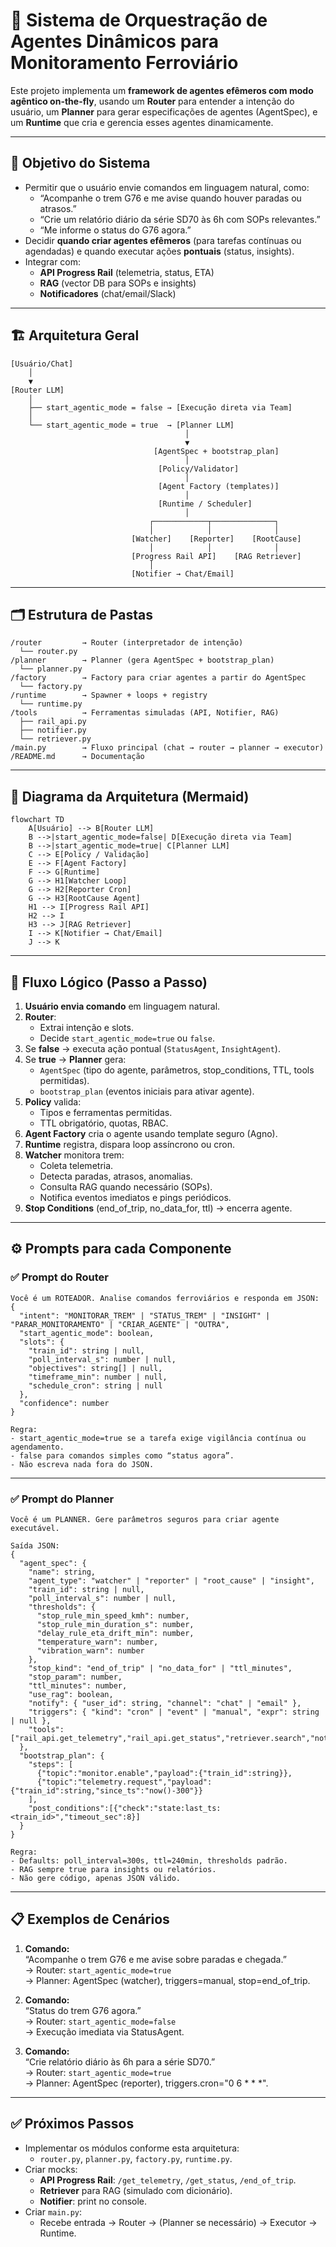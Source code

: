 
# 🚆 Sistema de Orquestração de Agentes Dinâmicos para Monitoramento Ferroviário

Este projeto implementa um **framework de agentes efêmeros com modo agêntico on-the-fly**, usando um **Router** para entender a intenção do usuário, um **Planner** para gerar especificações de agentes (AgentSpec), e um **Runtime** que cria e gerencia esses agentes dinamicamente.

---

## **📌 Objetivo do Sistema**
- Permitir que o usuário envie comandos em linguagem natural, como:
  - “Acompanhe o trem G76 e me avise quando houver paradas ou atrasos.”
  - “Crie um relatório diário da série SD70 às 6h com SOPs relevantes.”
  - “Me informe o status do G76 agora.”
- Decidir **quando criar agentes efêmeros** (para tarefas contínuas ou agendadas) e quando executar ações **pontuais** (status, insights).
- Integrar com:
  - **API Progress Rail** (telemetria, status, ETA)
  - **RAG** (vector DB para SOPs e insights)
  - **Notificadores** (chat/email/Slack)

---

## **🏗 Arquitetura Geral**

```
[Usuário/Chat]
    │
    ▼
[Router LLM]
    │
    ├── start_agentic_mode = false → [Execução direta via Team]
    │
    └── start_agentic_mode = true  → [Planner LLM]
                                       │
                                       ▼
                                [AgentSpec + bootstrap_plan]
                                       │
                                 [Policy/Validator]
                                       │
                                 [Agent Factory (templates)]
                                       │
                                 [Runtime / Scheduler]
                                       │
                               ┌────────────┬──────────────┐
                               │            │              │
                           [Watcher]    [Reporter]    [RootCause]
                               │            │              │
                           [Progress Rail API]    [RAG Retriever]
                               │
                           [Notifier → Chat/Email]
```

---

## **🗂 Estrutura de Pastas**

```
/router         → Router (interpretador de intenção)
  └── router.py
/planner        → Planner (gera AgentSpec + bootstrap_plan)
  └── planner.py
/factory        → Factory para criar agentes a partir do AgentSpec
  └── factory.py
/runtime        → Spawner + loops + registry
  └── runtime.py
/tools          → Ferramentas simuladas (API, Notifier, RAG)
  ├── rail_api.py
  ├── notifier.py
  └── retriever.py
/main.py        → Fluxo principal (chat → router → planner → executor)
/README.md      → Documentação
```

---

## **📐 Diagrama da Arquitetura (Mermaid)**

```mermaid
flowchart TD
    A[Usuário] --> B[Router LLM]
    B -->|start_agentic_mode=false| D[Execução direta via Team]
    B -->|start_agentic_mode=true| C[Planner LLM]
    C --> E[Policy / Validação]
    E --> F[Agent Factory]
    F --> G[Runtime]
    G --> H1[Watcher Loop]
    G --> H2[Reporter Cron]
    G --> H3[RootCause Agent]
    H1 --> I[Progress Rail API]
    H2 --> I
    H3 --> J[RAG Retriever]
    I --> K[Notifier → Chat/Email]
    J --> K
```

---

## **🧠 Fluxo Lógico (Passo a Passo)**

1. **Usuário envia comando** em linguagem natural.
2. **Router**:
   - Extrai intenção e slots.
   - Decide `start_agentic_mode=true` ou `false`.
3. Se **false** → executa ação pontual (`StatusAgent`, `InsightAgent`).
4. Se **true** → **Planner** gera:
   - `AgentSpec` (tipo do agente, parâmetros, stop_conditions, TTL, tools permitidas).
   - `bootstrap_plan` (eventos iniciais para ativar agente).
5. **Policy** valida:
   - Tipos e ferramentas permitidas.
   - TTL obrigatório, quotas, RBAC.
6. **Agent Factory** cria o agente usando template seguro (Agno).
7. **Runtime** registra, dispara loop assíncrono ou cron.
8. **Watcher** monitora trem:
   - Coleta telemetria.
   - Detecta paradas, atrasos, anomalias.
   - Consulta RAG quando necessário (SOPs).
   - Notifica eventos imediatos e pings periódicos.
9. **Stop Conditions** (end_of_trip, no_data_for, ttl) → encerra agente.

---

## **⚙️ Prompts para cada Componente**

### ✅ **Prompt do Router**
```
Você é um ROTEADOR. Analise comandos ferroviários e responda em JSON:
{
  "intent": "MONITORAR_TREM" | "STATUS_TREM" | "INSIGHT" | "PARAR_MONITORAMENTO" | "CRIAR_AGENTE" | "OUTRA",
  "start_agentic_mode": boolean,
  "slots": {
    "train_id": string | null,
    "poll_interval_s": number | null,
    "objectives": string[] | null,
    "timeframe_min": number | null,
    "schedule_cron": string | null
  },
  "confidence": number
}

Regra:
- start_agentic_mode=true se a tarefa exige vigilância contínua ou agendamento.
- false para comandos simples como “status agora”.
- Não escreva nada fora do JSON.
```

---

### ✅ **Prompt do Planner**
```
Você é um PLANNER. Gere parâmetros seguros para criar agente executável.

Saída JSON:
{
  "agent_spec": {
    "name": string,
    "agent_type": "watcher" | "reporter" | "root_cause" | "insight",
    "train_id": string | null,
    "poll_interval_s": number | null,
    "thresholds": {
      "stop_rule_min_speed_kmh": number,
      "stop_rule_min_duration_s": number,
      "delay_rule_eta_drift_min": number,
      "temperature_warn": number,
      "vibration_warn": number
    },
    "stop_kind": "end_of_trip" | "no_data_for" | "ttl_minutes",
    "stop_param": number,
    "ttl_minutes": number,
    "use_rag": boolean,
    "notify": { "user_id": string, "channel": "chat" | "email" },
    "triggers": { "kind": "cron" | "event" | "manual", "expr": string | null },
    "tools": ["rail_api.get_telemetry","rail_api.get_status","retriever.search","notifier.send"]
  },
  "bootstrap_plan": {
    "steps": [
      {"topic":"monitor.enable","payload":{"train_id":string}},
      {"topic":"telemetry.request","payload":{"train_id":string,"since_ts":"now()-300"}}
    ],
    "post_conditions":[{"check":"state:last_ts:<train_id>","timeout_sec":8}]
  }
}

Regra:
- Defaults: poll_interval=300s, ttl=240min, thresholds padrão.
- RAG sempre true para insights ou relatórios.
- Não gere código, apenas JSON válido.
```

---

## **📋 Exemplos de Cenários**

1. **Comando:**  
   “Acompanhe o trem G76 e me avise sobre paradas e chegada.”  
   → Router: `start_agentic_mode=true`  
   → Planner: AgentSpec (watcher), triggers=manual, stop=end_of_trip.  

2. **Comando:**  
   “Status do trem G76 agora.”  
   → Router: `start_agentic_mode=false`  
   → Execução imediata via StatusAgent.

3. **Comando:**  
   “Crie relatório diário às 6h para a série SD70.”  
   → Router: `start_agentic_mode=true`  
   → Planner: AgentSpec (reporter), triggers.cron="0 6 * * *".

---

## **✅ Próximos Passos**
- Implementar os módulos conforme esta arquitetura:
  - `router.py`, `planner.py`, `factory.py`, `runtime.py`.
- Criar mocks:
  - **API Progress Rail**: `/get_telemetry`, `/get_status`, `/end_of_trip`.
  - **Retriever** para RAG (simulado com dicionário).
  - **Notifier**: print no console.
- Criar `main.py`:
  - Recebe entrada → Router → (Planner se necessário) → Executor → Runtime.
